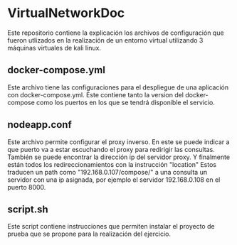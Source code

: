 # VirtualNetworkDoc
Este repositorio contiene la explicación los archivos de configuración que fueron utlizados en la realización de un entorno virtual utilizando 3 máquinas virtuales de kali linux.

## docker-compose.yml
Este archivo tiene las configuraciones para el despliegue de una aplicación con docker-compose.yml.
Este contiene tanto la version del docker-compose como los puertos en los que se tendrá disponible el servicio.

## nodeapp.conf
Este archivo permite configurar el proxy inverso.
En este se puede indicar a que puerto va a estar escuchando el proxy para redirigir las consultas.
También se puede encontrar la dirección ip del servidor proxy.
Y finalmente están todos los redireccionamientos con la instrucción "location"
Estos traducen un path como "192.168.0.107/compose/" a una consulta un servidor con una ip asignada, por ejemplo el servidor 192.168.0.108 en el puerto 8000.

## script.sh

Este script contiene instrucciones que permiten instalar el proyecto de prueba que se propone para la realización del ejercicio.
